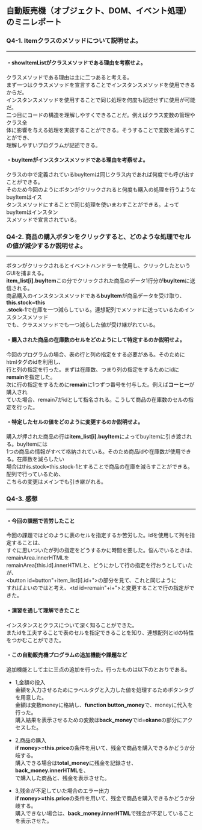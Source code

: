 ## 自動販売機（オブジェクト、DOM、イベント処理）のミニレポート
### Q4-1. Itemクラスのメソッドについて説明せよ。
---  

#### ・showItemListがクラスメソッドである理由を考察せよ。  
クラスメソッドである理由は主に二つあると考える。  
まず一つはクラスメソッドを宣言することでインスタンスメソッドを使用できるからだ。  
インスタンスメソッドを使用することで同じ処理を何度も記述せずに使用が可能だ。  
二つ目にコードの構造を理解しやすくできることだ。例えばクラス変数の管理やクラス全  
体に影響を与える処理を実装することができる。そうすることで変数を減らすことができ、  
理解しやすいプログラムが記述できる。  

#### ・buyItemがインスタンスメソッドである理由を考察せよ。
クラスの中で定義されているbuyItemは同じクラス内であれば何度でも呼び出すことができる。  
そのため今回のようにボタンがクリックされると何度も購入の処理を行うようなbuyItemはイス  
タンスメソッドにすることで同じ処理を使いまわすことができる。よってbuyItemはインスタン  
スメソッドで宣言されている。

### Q4-2. 商品の購入ボタンをクリックすると、どのような処理でセルの値が減少するか説明せよ。
---  
ボタンがクリックされるとイベントハンドラーを使用し、クリックしたというGUIを捕まえる。   
**item_list[i].buyItem**この分でクリックされた商品のデータ1行分が**buyItem**に送信される。  
商品購入のインスタンスメソッドである**buyItem**が商品データを受け取り、**this.stock=this  
.stock-1**で在庫を一つ減らしている。連想配列でメソッドに送っているためインスタンスメソッド  
でも、クラスメソッドでも一つ減らした値が受け継がれている。  
  
#### ・購入された商品の在庫数のセルをどのようにして特定するのか説明せよ。  
今回のプログラムの場合、表の行と列の指定をする必要がある。そのためにhtmlタグのidを利用し、  
行と列の指定を行った。まずは在庫数、つまり列の指定をするためにidに**remain**を指定した。    
次に行の指定をするために**remain**に1つずつ番号を付与した。例えば**コーヒー**が購入され  
ていた場合、remain7がidとして指名される。こうして商品の在庫数のセルの指定を行った。  
    
#### ・特定したセルの値をどのように変更するのか説明せよ。  
購入が押された商品の行は**item_list[i].buyItem**によってbuyItemに引き渡される。buyItemには  
1つの商品の情報がすべて格納されている。そのため商品idや在庫数が使用できる。在庫数を減らしたい  
場合はthis.stock=this.stock-1とすることで商品の在庫を減らすことができる。配列で行っているため、  
こちらの変更はメインでも引き継がれる。  
  
### Q4-3. 感想  
---
#### ・今回の課題で苦労したこと
今回の課題ではどのように表のセルを指定するか苦労した。idを使用して列を指定することは、  
すぐに思いついたが列の指定をどうするかに時間を要した。悩んでいるときは、remainArea.innerHTMLを  
remainArea[this.id].innerHTMLと、どうにかして行の指定を行おうとしていたが、    
<button id=button"+item_list[i].id+">の部分を見て、これと同じように  
すればよいのではと考え、<td id=remain"+i+">と変更することで行の指定ができた。
  
#### ・演習を通して理解できたこと
インスタンスとクラスについて深く知ることができた。  
またidを工夫することで表のセルを指定できることを知り、連想配列とidの特性をつかむことができた。  
  
#### ・この自動販売機プログラムの追加機能や課題など
追加機能として主に三点の追加を行った。行ったものは以下のとおりである。  
* 1,金額の投入  
  金額を入力させるためにラベルタグと入力した値を処理するためボタンタグを用意した。  
  金額は変数moneyに格納し、**function button_money**で、moneyに代入を行った。  
  購入結果を表示させるための変数は**back_money**でid=**okane**の部分にアクセスした。  
    
* 2,商品の購入  
  **if money>=this.price**の条件を用いて、残金で商品を購入できるかどうか分岐する。  
  購入できる場合は**total_money**に残金を記録させ、**back_money.innerHTML**を、  
  で購入した商品と、残金を表示させた。  
* 3,残金が不足していた場合のエラー出力  
  **if money>=this.price**の条件を用いて、残金で商品を購入できるかどうか分岐する。  
  購入できない場合は、**back_money.innerHTML**で残金が不足していることを表示させた。

